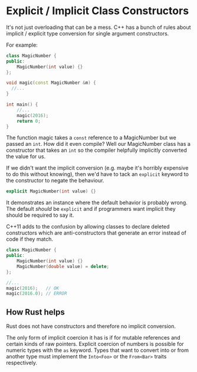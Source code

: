 # Explicit / Implicit Class Constructors

It's not just overloading that can be a mess. C++ has a bunch of rules about implicit / explicit type conversion for single argument constructors.

For example:

```c++
class MagicNumber {
public:
    MagicNumber(int value) {}
};

void magic(const MagicNumber &m) {
  //...
}

int main() {
    //...
    magic(2016);
    return 0;
}
```

The function magic takes a `const` reference to a MagicNumber but we passed an `int`. How did it even compile? Well our MagicNumber class has a constructor that takes an `int` so the compiler helpfully implicitly converted the value for us.

If we didn't want the implicit conversion (e.g. maybe it's horribly expensive to do this without knowing), then we'd have to tack an `explicit` keyword to the constructor to negate the behaviour.

```c++
explicit MagicNumber(int value) {}
```

It demonstrates an instance where the default behavior is probably wrong. The default *should* be `explicit` and if programmers want implicit they should be required to say it.

C++11 adds to the confusion by allowing classes to declare deleted constructors which are anti-constructors that generate an error instead of code if they match.

```c++
class MagicNumber {
public:
    MagicNumber(int value) {}
    MagicNumber(double value) = delete;
};

//...
magic(2016);   // OK
magic(2016.0); // ERROR
```

## How Rust helps

Rust does not have constructors and therefore no implicit conversion.

The only form of implicit coercion it has is if for mutable references and certain kinds of raw pointers. Explicit coercion of numbers is possible for numeric types with the `as` keyword. Types that want to convert into or from another type must implement the `Into<Foo>` or the `From<Bar>` traits respectively.
